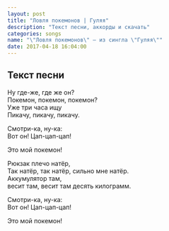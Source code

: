 ```yaml
---
layout: post
title: "Ловля покемонов | Гуляя"
description: "Текст песни, аккорды и скачать"
categories: songs
name: "\"Ловля покемонов\" — из сингла \"Гуляя\""
date: 2017-04-18 16:04:00
---
```



## Текст песни  
Ну где-же, где же он?  
Покемон, покемон, покемон?  
Уже три часа ищу  
Пикачу, пикачу, пикачу.  

Смотри-ка, ну-ка:  
Вот он! Цап-цап-цап!  

Это мой покемон!  

Рюкзак плечо натёр,  
Так натёр, так натёр, сильно мне натёр.  
Аккумулятор там,  
весит там, весит там десять килограмм.  

Смотри-ка, ну-ка:  
Вот он! Цап-цап-цап!  

Это мой покемон!  